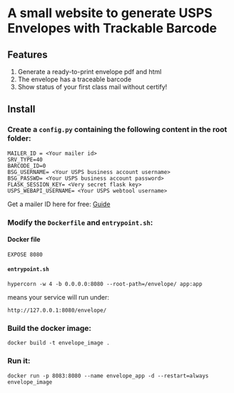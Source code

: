# A small website to generate USPS Envelopes with Trackable Barcode
## Features
1. Generate a ready-to-print envelope pdf and html
2. The envelope has a traceable barcode
3. Show status of your first class mail without certify!
## Install
### Create a `config.py` containing the following content in the root folder:
```
MAILER_ID = <Your mailer id>
SRV_TYPE=40
BARCODE_ID=0
BSG_USERNAME= <Your USPS business account username>
BSG_PASSWD= <Your USPS business account password>
FLASK_SESSION_KEY= <Very secret flask key>
USPS_WEBAPI_USERNAME= <Your USPS webtool username>
```
Get a mailer ID here for free: [Guide](https://blog.ctyi.me/%E7%94%9F%E6%B4%BB/2021/06/03/USPS_IV_MTR.html)

### Modify the `Dockerfile` and `entrypoint.sh`:

#### Docker file
```
EXPOSE 8080
```
#### `entrypoint.sh`
```
hypercorn -w 4 -b 0.0.0.0:8080 --root-path=/envelope/ app:app
```

means your service will run under:
```
http://127.0.0.1:8080/envelope/
```
### Build the docker image:
```
docker build -t envelope_image .
```
### Run it:
```
docker run -p 8083:8080 --name envelope_app -d --restart=always envelope_image
```
